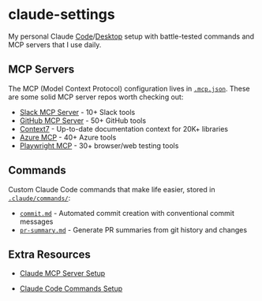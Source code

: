 # claude-settings

My personal Claude [Code](https://github.com/anthropics/claude-code)/[Desktop](https://claude.ai/download) setup with battle-tested commands and MCP servers that I use daily.

## MCP Servers

The MCP (Model Context Protocol) configuration lives in [`.mcp.json`](./.mcp.json). These are some solid MCP server repos worth checking out:

- [Slack MCP Server](https://github.com/ubie-oss/slack-mcp-server) - 10+ Slack tools
- [GitHub MCP Server](https://github.com/github/github-mcp-server) - 50+ GitHub tools
- [Context7](https://github.com/upstash/context7) - Up-to-date documentation context for 20K+ libraries
- [Azure MCP](https://github.com/Azure/azure-mcp) - 40+ Azure tools
- [Playwright MCP](https://github.com/microsoft/playwright-mcp) - 30+ browser/web testing tools

## Commands

Custom Claude Code commands that make life easier, stored in [`.claude/commands/`](./.claude/commands/):

- [`commit.md`](./.claude/commands/commit.md) - Automated commit creation with conventional commit messages
- [`pr-summary.md`](./.claude/commands/pr-summary.md) - Generate PR summaries from git history and changes

## Extra Resources

- [Claude MCP Server Setup](https://docs.anthropic.com/en/docs/claude-code/mcp#project-scope)

- [Claude Code Commands Setup](https://docs.anthropic.com/en/docs/claude-code/slash-commands#command-types)